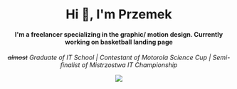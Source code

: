 <h1 align="center">Hi 👋, I'm Przemek</h1>
<h4 align="center">I'm a freelancer specializing in the graphic/ motion design. Currently working on basketball landing page</h4>
<p align="center"><i><strike>almost</strike> Graduate of IT School | Contestant of Motorola Science Cup | Semi-finalist of Mistrzostwa IT Championship</i></p>
<p align="center"><img align="center" src="https://media.tenor.com/wIa91mot0tAAAAAd/pixel-city-chill.gif"></p>
